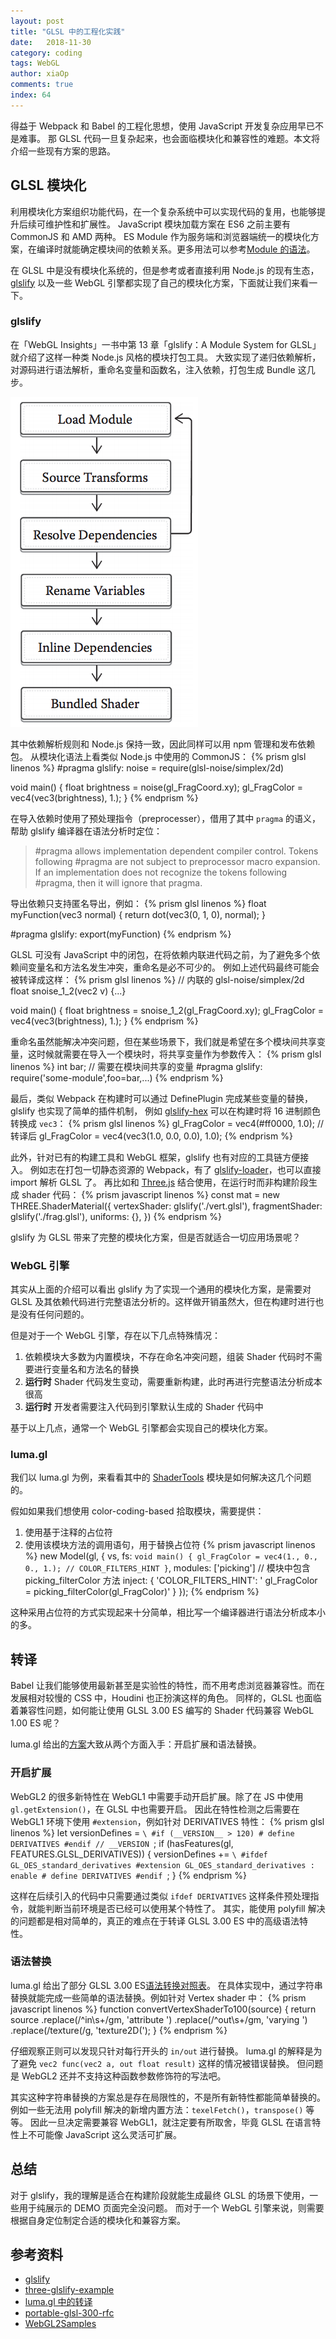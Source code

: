 ```yaml
---
layout: post
title: "GLSL 中的工程化实践"
date:   2018-11-30
category: coding
tags: WebGL
author: xiaOp
comments: true
index: 64
---
```


得益于 Webpack 和 Babel 的工程化思想，使用 JavaScript 开发复杂应用早已不是难事。
那 GLSL 代码一旦复杂起来，也会面临模块化和兼容性的难题。本文将介绍一些现有方案的思路。

## GLSL 模块化

利用模块化方案组织功能代码，在一个复杂系统中可以实现代码的复用，也能够提升后续可维护性和扩展性。
JavaScript 模块加载方案在 ES6 之前主要有 CommonJS 和 AMD 两种。
ES Module 作为服务端和浏览器端统一的模块化方案，在编译时就能确定模块间的依赖关系。更多用法可以参考[Module 的语法](http://es6.ruanyifeng.com/#docs/module)。

在 GLSL 中是没有模块化系统的，但是参考或者直接利用 Node.js 的现有生态，[glslify](https://github.com/glslify/glslify) 以及一些 WebGL 引擎都实现了自己的模块化方案，下面就让我们来看一下。

### glslify

在「WebGL Insights」一书中第 13 章「glslify：A Module System for GLSL」就介绍了这样一种类 Node.js 风格的模块打包工具。
大致实现了递归依赖解析，对源码进行语法解析，重命名变量和函数名，注入依赖，打包生成 Bundle 这几步。

![](/assets/img/webgl/glslify.png)

其中依赖解析规则和 Node.js 保持一致，因此同样可以用 npm 管理和发布依赖包。
从模块化语法上看类似 Node.js 中使用的 CommonJS：
{% prism glsl linenos %}
#pragma glslify: noise = require(glsl-noise/simplex/2d)

void main() {
  float brightness = noise(gl_FragCoord.xy);
  gl_FragColor = vec4(vec3(brightness), 1.);
}
{% endprism %}

在导入依赖时使用了预处理指令（preprocesser），借用了其中 `pragma` 的语义，帮助 glslify 编译器在语法分析时定位：
> #pragma allows implementation dependent compiler control. Tokens following #pragma are not subject
> to preprocessor macro expansion. If an implementation does not recognize the tokens following
> #pragma, then it will ignore that pragma. 

导出依赖只支持匿名导出，例如：
{% prism glsl linenos %}
float myFunction(vec3 normal) {
  return dot(vec3(0, 1, 0), normal);
}

#pragma glslify: export(myFunction)
{% endprism %}

GLSL 可没有 JavaScript 中的闭包，在将依赖内联进代码之前，为了避免多个依赖间变量名和方法名发生冲突，重命名是必不可少的。
例如上述代码最终可能会被转译成这样：
{% prism glsl linenos %}
// 内联的 glsl-noise/simplex/2d
float snoise_1_2(vec2 v) {...}

void main() {
  float brightness = snoise_1_2(gl_FragCoord.xy);
  gl_FragColor = vec4(vec3(brightness), 1.);
}
{% endprism %}

重命名虽然能解决冲突问题，但在某些场景下，我们就是希望在多个模块间共享变量，这时候就需要在导入一个模块时，将共享变量作为参数传入：
{% prism glsl linenos %}
int bar; // 需要在模块间共享的变量
#pragma glslify: require('some-module',foo=bar,...)
{% endprism %}

最后，类似 Webpack 在构建时可以通过 DefinePlugin 完成某些变量的替换，glslify 也实现了简单的插件机制，
例如 [glslify-hex](https://github.com/glslify/glslify-hex) 可以在构建时将 16 进制颜色转换成 `vec3`：
{% prism glsl linenos %}
gl_FragColor = vec4(#ff0000, 1.0);
// 转译后
gl_FragColor = vec4(vec3(1.0, 0.0, 0.0), 1.0);
{% endprism %}

此外，针对已有的构建工具和 WebGL 框架，glslify 也有对应的工具链方便接入。
例如志在打包一切静态资源的 Webpack，有了 [glslify-loader](https://github.com/stackgl/glslify-loader)，也可以直接 import 解析 GLSL 了。
再比如和 [Three.js](https://github.com/mattdesl/three-glslify-example/) 结合使用，在运行时而非构建阶段生成 shader 代码：
{% prism javascript linenos %}
const mat = new THREE.ShaderMaterial({
    vertexShader: glslify('./vert.glsl'),
    fragmentShader: glslify('./frag.glsl'),
    uniforms: {},
})
{% endprism %}

glslify 为 GLSL 带来了完整的模块化方案，但是否就适合一切应用场景呢？

### WebGL 引擎

其实从上面的介绍可以看出 glslify 为了实现一个通用的模块化方案，是需要对 GLSL 及其依赖代码进行完整语法分析的。这样做开销虽然大，但在构建时进行也是没有任何问题的。

但是对于一个 WebGL 引擎，存在以下几点特殊情况：
1. 依赖模块大多数为内置模块，不存在命名冲突问题，组装 Shader 代码时不需要进行变量名和方法名的替换
2. **运行时** Shader 代码发生变动，需要重新构建，此时再进行完整语法分析成本很高
3. **运行时** 开发者需要注入代码到引擎默认生成的 Shader 代码中

基于以上几点，通常一个 WebGL 引擎都会实现自己的模块化方案。

### luma.gl

我们以 luma.gl 为例，来看看其中的 [ShaderTools](https://luma.gl/#/documentation/developer-guide/shadertools/shadertools) 模块是如何解决这几个问题的。

假如如果我们想使用 color-coding-based 拾取模块，需要提供：
1. 使用基于注释的占位符
2. 使用该模块方法的调用语句，用于替换占位符
{% prism javascript linenos %}
new Model(gl, {
    vs,
    fs: `void main() {
        gl_FragColor = vec4(1., 0., 0., 1.);
        // COLOR_FILTERS_HINT
    }`,
    modules: ['picking'] // 模块中包含 picking_filterColor 方法
    inject: {
        'COLOR_FILTERS_HINT': '  gl_FragColor = picking_filterColor(gl_FragColor)'
    }
});
{% endprism %}

这种采用占位符的方式实现起来十分简单，相比写一个编译器进行语法分析成本小的多。

## 转译

Babel 让我们能够使用最新甚至是实验性的特性，而不用考虑浏览器兼容性。而在发展相对较慢的 CSS 中，Houdini 也正扮演这样的角色。
同样的，GLSL 也面临着兼容性问题，如何能让使用 GLSL 3.00 ES 编写的 Shader 代码兼容 WebGL 1.00 ES 呢？

luma.gl 给出的[方案](https://github.com/uber/luma.gl/blob/master/dev-docs/RFCs/v6.0/portable-glsl-300-rfc.md)大致从两个方面入手：开启扩展和语法替换。

### 开启扩展

WebGL2 的很多新特性在 WebGL1 中需要手动开启扩展。除了在 JS 中使用 `gl.getExtension()`，在 GLSL 中也需要开启。
因此在特性检测之后需要在 WebGL1 环境下使用 `#extension`，例如针对 DERIVATIVES 特性：
{% prism glsl linenos %}
let versionDefines = `\
#if (__VERSION__ > 120)
    # define DERIVATIVES
#endif // __VERSION
`;
if (hasFeatures(gl, FEATURES.GLSL_DERIVATIVES)) {
    versionDefines += `\
    #ifdef GL_OES_standard_derivatives
    #extension GL_OES_standard_derivatives : enable
    # define DERIVATIVES
    #endif
    `;
  }
{% endprism %}

这样在后续引入的代码中只需要通过类似 `ifdef DERIVATIVES` 这样条件预处理指令，就能判断当前环境是否已经可以使用某个特性了。
其实，能使用 polyfill 解决的问题都是相对简单的，真正的难点在于转译 GLSL 3.00 ES 中的高级语法特性。

### 语法替换

luma.gl 给出了部分 GLSL 3.00 ES[语法转换对照表](https://luma.gl/#/documentation/developer-guide/shadertools/writing-code)。
在具体实现中，通过字符串替换就能完成一些简单的语法替换。例如针对 Vertex shader 中：
{% prism javascript linenos %}
function convertVertexShaderTo100(source) {
    return source
        .replace(/^in\s+/gm, 'attribute ')
        .replace(/^out\s+/gm, 'varying ')
        .replace(/texture\(/g, 'texture2D(');
}
{% endprism %}

仔细观察正则可以发现只针对每行开头的 `in/out` 进行替换。
luma.gl 的解释是为了避免 `vec2 func(vec2 a, out float result)` 这样的情况被错误替换。
但问题是 WebGL2 还并不支持这种函数参数修饰符的写法吧。

其实这种字符串替换的方案总是存在局限性的，不是所有新特性都能简单替换的。
例如一些无法用 polyfill 解决的新增内置方法：`texelFetch()`，`transpose()` 等等。
因此一旦决定需要兼容 WebGL1，就注定要有所取舍，毕竟 GLSL 在语言特性上不可能像 JavaScript 这么灵活可扩展。

## 总结

对于 glslify，我的理解是适合在构建阶段就能生成最终 GLSL 的场景下使用，一些用于纯展示的 DEMO 页面完全没问题。
而对于一个 WebGL 引擎来说，则需要根据自身定位制定合适的模块化和兼容方案。

## 参考资料

* [glslify](https://github.com/glslify/glslify)
* [three-glslify-example](https://github.com/mattdesl/three-glslify-example)
* [luma.gl 中的转译](https://luma.gl/#/documentation/developer-guide/shadertools/writing-code)
* [portable-glsl-300-rfc](https://github.com/uber/luma.gl/blob/master/dev-docs/RFCs/v6.0/portable-glsl-300-rfc.md)
* [WebGL2Samples](https://github.com/WebGLSamples/WebGL2Samples)
